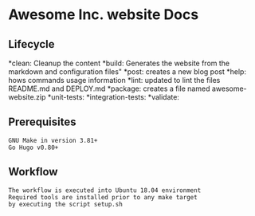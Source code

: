 # Awesome Inc. website Docs

## Lifecycle

*clean: Cleanup the content
*build: Generates the website from the markdown and configuration files"
*post: creates a new blog post
*help: hows commands usage information
*lint: updated to lint the files README.md and DEPLOY.md
*package: creates a file named awesome-website.zip
*unit-tests:
*integration-tests:
*validate:

## Prerequisites

    GNU Make in version 3.81+
    Go Hugo v0.80+

## Workflow

    The workflow is executed into Ubuntu 18.04 environment
    Required tools are installed prior to any make target 
    by executing the script setup.sh
